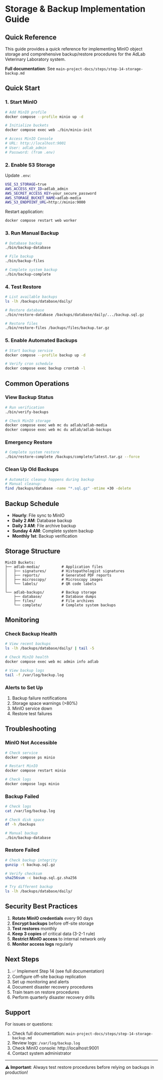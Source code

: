 # Storage & Backup Implementation Guide

## Quick Reference

This guide provides a quick reference for implementing MinIO object storage and comprehensive backup/restore procedures for the AdLab Veterinary Laboratory system.

**Full documentation**: See `main-project-docs/steps/step-14-storage-backup.md`

## Quick Start

### 1. Start MinIO

```bash
# Add MinIO profile
docker compose --profile minio up -d

# Initialize buckets
docker compose exec web ./bin/minio-init

# Access MinIO Console
# URL: http://localhost:9001
# User: adlab_admin
# Password: (from .env)
```

### 2. Enable S3 Storage

Update `.env`:
```bash
USE_S3_STORAGE=true
AWS_ACCESS_KEY_ID=adlab_admin
AWS_SECRET_ACCESS_KEY=your_secure_password
AWS_STORAGE_BUCKET_NAME=adlab-media
AWS_S3_ENDPOINT_URL=http://minio:9000
```

Restart application:
```bash
docker compose restart web worker
```

### 3. Run Manual Backup

```bash
# Database backup
./bin/backup-database

# File backup
./bin/backup-files

# Complete system backup
./bin/backup-complete
```

### 4. Test Restore

```bash
# List available backups
ls -lh /backups/database/daily/

# Restore database
./bin/restore-database /backups/database/daily/.../backup.sql.gz

# Restore files
./bin/restore-files /backups/files/backup.tar.gz
```

### 5. Enable Automated Backups

```bash
# Start backup service
docker compose --profile backup up -d

# Verify cron schedule
docker compose exec backup crontab -l
```

## Common Operations

### View Backup Status

```bash
# Run verification
./bin/verify-backups

# Check MinIO storage
docker compose exec web mc du adlab/adlab-media
docker compose exec web mc du adlab/adlab-backups
```

### Emergency Restore

```bash
# Complete system restore
./bin/restore-complete /backups/complete/latest.tar.gz --force
```

### Clean Up Old Backups

```bash
# Automatic cleanup happens during backup
# Manual cleanup:
find /backups/database -name "*.sql.gz" -mtime +30 -delete
```

## Backup Schedule

- **Hourly**: File sync to MinIO
- **Daily 2 AM**: Database backup
- **Daily 3 AM**: File archive backup
- **Sunday 4 AM**: Complete system backup
- **Monthly 1st**: Backup verification

## Storage Structure

```
MinIO Buckets:
├── adlab-media/          # Application files
│   ├── signatures/       # Histopathologist signatures
│   ├── reports/          # Generated PDF reports
│   ├── microscopy/       # Microscopy images
│   └── labels/           # QR code labels
│
└── adlab-backups/        # Backup storage
    ├── database/         # Database dumps
    ├── files/            # File archives
    └── complete/         # Complete system backups
```

## Monitoring

### Check Backup Health

```bash
# View recent backups
ls -lh /backups/database/daily/ | tail -5

# Check MinIO health
docker compose exec web mc admin info adlab

# View backup logs
tail -f /var/log/backup.log
```

### Alerts to Set Up

1. Backup failure notifications
2. Storage space warnings (>80%)
3. MinIO service down
4. Restore test failures

## Troubleshooting

### MinIO Not Accessible

```bash
# Check service
docker compose ps minio

# Restart MinIO
docker compose restart minio

# Check logs
docker compose logs minio
```

### Backup Failed

```bash
# Check logs
cat /var/log/backup.log

# Check disk space
df -h /backups

# Manual backup
./bin/backup-database
```

### Restore Failed

```bash
# Check backup integrity
gunzip -t backup.sql.gz

# Verify checksum
sha256sum -c backup.sql.gz.sha256

# Try different backup
ls -lh /backups/database/daily/
```

## Security Best Practices

1. **Rotate MinIO credentials** every 90 days
2. **Encrypt backups** before off-site storage
3. **Test restores** monthly
4. **Keep 3 copies** of critical data (3-2-1 rule)
5. **Restrict MinIO access** to internal network only
6. **Monitor access logs** regularly

## Next Steps

1. ✅ Implement Step 14 (see full documentation)
2. Configure off-site backup replication
3. Set up monitoring and alerts
4. Document disaster recovery procedures
5. Train team on restore procedures
6. Perform quarterly disaster recovery drills

## Support

For issues or questions:
1. Check full documentation: `main-project-docs/steps/step-14-storage-backup.md`
2. Review logs: `/var/log/backup.log`
3. Check MinIO console: http://localhost:9001
4. Contact system administrator

---

**⚠️ Important**: Always test restore procedures before relying on backups in production!

